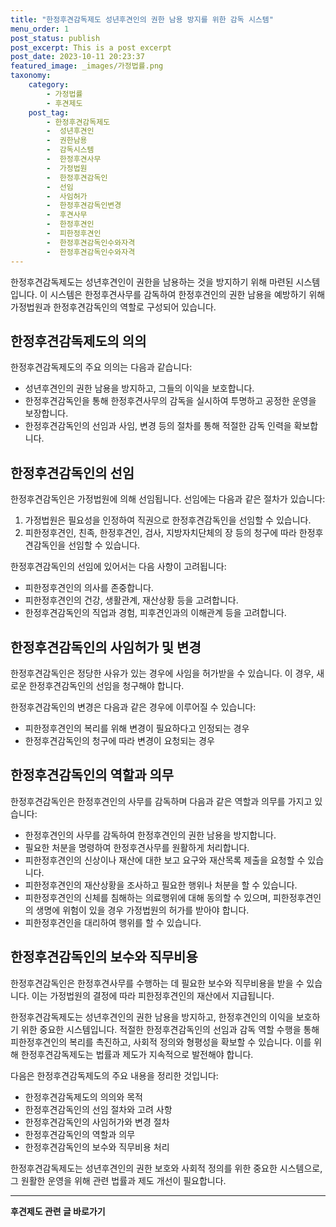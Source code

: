 ```yaml
---
title: "한정후견감독제도 성년후견인의 권한 남용 방지를 위한 감독 시스템"
menu_order: 1
post_status: publish
post_excerpt: This is a post excerpt
post_date: 2023-10-11 20:23:37
featured_image: _images/가정법률.png
taxonomy:
    category:
        - 가정법률
        - 후견제도
    post_tag:
        - 한정후견감독제도
        -  성년후견인
        -  권한남용
        -  감독시스템
        -  한정후견사무
        -  가정법원
        -  한정후견감독인
        -  선임
        -  사임허가
        -  한정후견감독인변경
        -  후견사무
        -  한정후견인
        -  피한정후견인
        -  한정후견감독인수와자격
        -  한정후견감독인수와자격
---
```



한정후견감독제도는 성년후견인이 권한을 남용하는 것을 방지하기 위해 마련된 시스템입니다. 이 시스템은 한정후견사무를 감독하여 한정후견인의 권한 남용을 예방하기 위해 가정법원과 한정후견감독인의 역할로 구성되어 있습니다.

## 한정후견감독제도의 의의
한정후견감독제도의 주요 의의는 다음과 같습니다:
- 성년후견인의 권한 남용을 방지하고, 그들의 이익을 보호합니다.
- 한정후견감독인을 통해 한정후견사무의 감독을 실시하여 투명하고 공정한 운영을 보장합니다.
- 한정후견감독인의 선임과 사임, 변경 등의 절차를 통해 적절한 감독 인력을 확보합니다.

## 한정후견감독인의 선임
한정후견감독인은 가정법원에 의해 선임됩니다. 선임에는 다음과 같은 절차가 있습니다:
1. 가정법원은 필요성을 인정하여 직권으로 한정후견감독인을 선임할 수 있습니다.
2. 피한정후견인, 친족, 한정후견인, 검사, 지방자치단체의 장 등의 청구에 따라 한정후견감독인을 선임할 수 있습니다.

한정후견감독인의 선임에 있어서는 다음 사항이 고려됩니다:
- 피한정후견인의 의사를 존중합니다.
- 피한정후견인의 건강, 생활관계, 재산상황 등을 고려합니다.
- 한정후견감독인의 직업과 경험, 피후견인과의 이해관계 등을 고려합니다.

## 한정후견감독인의 사임허가 및 변경
한정후견감독인은 정당한 사유가 있는 경우에 사임을 허가받을 수 있습니다. 이 경우, 새로운 한정후견감독인의 선임을 청구해야 합니다.

한정후견감독인의 변경은 다음과 같은 경우에 이루어질 수 있습니다:
- 피한정후견인의 복리를 위해 변경이 필요하다고 인정되는 경우
- 한정후견감독인의 청구에 따라 변경이 요청되는 경우

## 한정후견감독인의 역할과 의무
한정후견감독인은 한정후견인의 사무를 감독하며 다음과 같은 역할과 의무를 가지고 있습니다:
- 한정후견인의 사무를 감독하여 한정후견인의 권한 남용을 방지합니다.
- 필요한 처분을 명령하여 한정후견사무를 원활하게 처리합니다.
- 피한정후견인의 신상이나 재산에 대한 보고 요구와 재산목록 제출을 요청할 수 있습니다.
- 피한정후견인의 재산상황을 조사하고 필요한 행위나 처분을 할 수 있습니다.
- 피한정후견인의 신체를 침해하는 의료행위에 대해 동의할 수 있으며, 피한정후견인의 생명에 위험이 있을 경우 가정법원의 허가를 받아야 합니다.
- 피한정후견인을 대리하여 행위를 할 수 있습니다.

## 한정후견감독인의 보수와 직무비용
한정후견감독인은 한정후견사무를 수행하는 데 필요한 보수와 직무비용을 받을 수 있습니다. 이는 가정법원의 결정에 따라 피한정후견인의 재산에서 지급됩니다.

한정후견감독제도는 성년후견인의 권한 남용을 방지하고, 한정후견인의 이익을 보호하기 위한 중요한 시스템입니다. 적절한 한정후견감독인의 선임과 감독 역할 수행을 통해 피한정후견인의 복리를 촉진하고, 사회적 정의와 형평성을 확보할 수 있습니다. 이를 위해 한정후견감독제도는 법률과 제도가 지속적으로 발전해야 합니다.

다음은 한정후견감독제도의 주요 내용을 정리한 것입니다:

- 한정후견감독제도의 의의와 목적
- 한정후견감독인의 선임 절차와 고려 사항
- 한정후견감독인의 사임허가와 변경 절차
- 한정후견감독인의 역할과 의무
- 한정후견감독인의 보수와 직무비용 처리

한정후견감독제도는 성년후견인의 권한 보호와 사회적 정의를 위한 중요한 시스템으로, 그 원활한 운영을 위해 관련 법률과 제도 개선이 필요합니다.


<!-- wp:separator -->
<hr class="wp-block-separator has-alpha-channel-opacity"/>
<!-- /wp:separator -->

<!-- wp:group {"backgroundColor":"base","layout":{"type":"constrained"}} -->
<div class="wp-block-group has-base-background-color has-background"><!-- wp:paragraph {"align":"center","fontSize":"large"} -->
<p class="has-text-align-center has-large-font-size"><strong>후견제도 관련 글 바로가기</strong></p>
<!-- /wp:paragraph -->


<!-- wp:latest-posts
{"categories":[{"id":1980,"count":19,"description":"","link":"https://uknowlaw.com/category/%ed%9b%84%ea%b2%ac%ec%a0%9c%eb%8f%84/","name":"후견제도","slug":"후견제도","taxonomy":"category","parent":0,"meta":[],"_links":{"self":[{"href":"https://uknowlaw.com/wp-json/wp/v2/categories/1980"}],"collection":[{"href":"https://uknowlaw.com/wp-json/wp/v2/categories"}],"about":[{"href":"https://uknowlaw.com/wp-json/wp/v2/taxonomies/category"}],"wp:post_type":[{"href":"https://uknowlaw.com/wp-json/wp/v2/posts?categories=1980"}],"curies":[{"name":"wp","href":"https://api.w.org/{rel}","templated":true}]}}],"postsToShow":100,"excerptLength":28,"postLayout":"grid","columns":2,"featuredImageAlign":"left","featuredImageSizeSlug":"large","fontSize":"medium"} /--></div>
<!-- /wp:group -->
